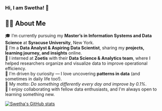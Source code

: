 ### Hi, I am Swetha! 👋

## 👩‍💻 About Me

🎓 I’m currently pursuing my **Master’s in Information Systems and Data Science** at **Syracuse University**, New York.  
💼 I’m a **Data Analyst & Aspiring Data Scientist**, sharing my **projects, learning journey, and insights** online.  
🔬 I interned at **Zoetis** with their **Data Science & Analytics team**, where I helped researchers organize and visualize data to improve operational efficiency.  
🧠 I'm driven by curiosity — I love uncovering **patterns in data** (and sometimes in daily life too!).  
🌱 My motto: *Do something differently every day and improve by 0.1%*.  
🤝 I enjoy collaborating with fellow data enthusiasts, and I'm always open to learning something new.

[![Swetha's GitHub stats](https://github-readme-stats.vercel.app/api?username=Shweta23-rgb)](https://github.com/Shweta23-rgb/github-readme-stats)




